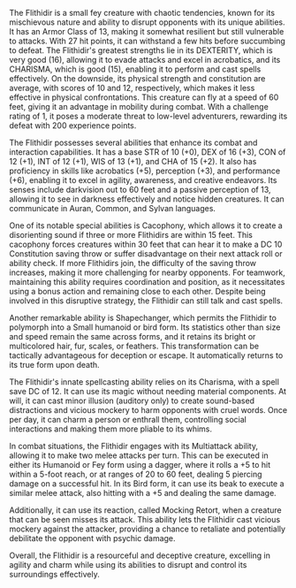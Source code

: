 The Flithidir is a small fey creature with chaotic tendencies, known for its mischievous nature and ability to disrupt opponents with its unique abilities. It has an Armor Class of 13, making it somewhat resilient but still vulnerable to attacks. With 27 hit points, it can withstand a few hits before succumbing to defeat. The Flithidir's greatest strengths lie in its DEXTERITY, which is very good (16), allowing it to evade attacks and excel in acrobatics, and its CHARISMA, which is good (15), enabling it to perform and cast spells effectively. On the downside, its physical strength and constitution are average, with scores of 10 and 12, respectively, which makes it less effective in physical confrontations. This creature can fly at a speed of 60 feet, giving it an advantage in mobility during combat. With a challenge rating of 1, it poses a moderate threat to low-level adventurers, rewarding its defeat with 200 experience points.

The Flithidir possesses several abilities that enhance its combat and interaction capabilities. It has a base STR of 10 (+0), DEX of 16 (+3), CON of 12 (+1), INT of 12 (+1), WIS of 13 (+1), and CHA of 15 (+2). It also has proficiency in skills like acrobatics (+5), perception (+3), and performance (+6), enabling it to excel in agility, awareness, and creative endeavors. Its senses include darkvision out to 60 feet and a passive perception of 13, allowing it to see in darkness effectively and notice hidden creatures. It can communicate in Auran, Common, and Sylvan languages.

One of its notable special abilities is Cacophony, which allows it to create a disorienting sound if three or more Flithidirs are within 15 feet. This cacophony forces creatures within 30 feet that can hear it to make a DC 10 Constitution saving throw or suffer disadvantage on their next attack roll or ability check. If more Flithidirs join, the difficulty of the saving throw increases, making it more challenging for nearby opponents. For teamwork, maintaining this ability requires coordination and position, as it necessitates using a bonus action and remaining close to each other. Despite being involved in this disruptive strategy, the Flithidir can still talk and cast spells.

Another remarkable ability is Shapechanger, which permits the Flithidir to polymorph into a Small humanoid or bird form. Its statistics other than size and speed remain the same across forms, and it retains its bright or multicolored hair, fur, scales, or feathers. This transformation can be tactically advantageous for deception or escape. It automatically returns to its true form upon death.

The Flithidir's innate spellcasting ability relies on its Charisma, with a spell save DC of 12. It can use its magic without needing material components. At will, it can cast minor illusion (auditory only) to create sound-based distractions and vicious mockery to harm opponents with cruel words. Once per day, it can charm a person or enthrall them, controlling social interactions and making them more pliable to its whims.

In combat situations, the Flithidir engages with its Multiattack ability, allowing it to make two melee attacks per turn. This can be executed in either its Humanoid or Fey form using a dagger, where it rolls a +5 to hit within a 5-foot reach, or at ranges of 20 to 60 feet, dealing 5 piercing damage on a successful hit. In its Bird form, it can use its beak to execute a similar melee attack, also hitting with a +5 and dealing the same damage. 

Additionally, it can use its reaction, called Mocking Retort, when a creature that can be seen misses its attack. This ability lets the Flithidir cast vicious mockery against the attacker, providing a chance to retaliate and potentially debilitate the opponent with psychic damage.

Overall, the Flithidir is a resourceful and deceptive creature, excelling in agility and charm while using its abilities to disrupt and control its surroundings effectively.